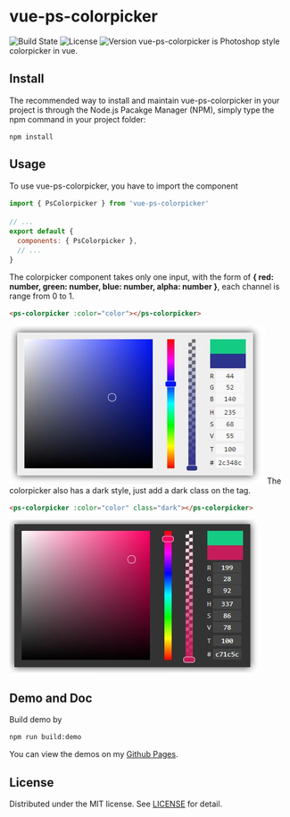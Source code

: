 # vue-ps-colorpicker
![Build State](https://img.shields.io/travis/luz-alphacode/vue-ps-colorpicker.svg?style=flat-square)
![License](https://img.shields.io/github/license/luz-alphacode/vue-ps-colorpicker.svg?color=%23333&style=flat-square)
![Version](https://img.shields.io/github/package-json/v/luz-alphacode/vue-ps-colorpicker.svg?style=flat-square)
vue-ps-colorpicker is Photoshop style colorpicker in vue.

## Install
The recommended way to install and maintain vue-ps-colorpicker in your project is through the Node.js Pacakge Manager (NPM), simply type the npm command in your project folder:
```
npm install
```
## Usage
To use vue-ps-colorpicker, you have to import the component
```javascript
import { PsColorpicker } from 'vue-ps-colorpicker'

// ...
export default {
  components: { PsColorpicker },
  // ...
}
```
The colorpicker component takes only one input, with the form of **{ red: number, green: number, blue: number, alpha: number }**, each channel is range from 0 to 1.
```html
<ps-colorpicker :color="color"></ps-colorpicker>
```
![Light](/public/light.jpg)
The colorpicker also has a dark style, just add a dark class on the tag.
```html
<ps-colorpicker :color="color" class="dark"></ps-colorpicker>
```
![Light](/public/dark.jpg)

## Demo and Doc
Build demo by
```sh
npm run build:demo
```
You can view the demos on my [Github Pages](https://luz-alphacode.github.io/vue-ps-colorpicker/).

## License
Distributed under the MIT license. See [LICENSE](https://github.com/luz-alphacode/vue-ps-colorpicker/blob/master/LICENSE) for detail.